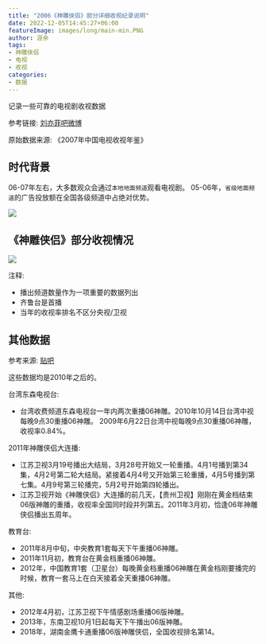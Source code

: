 ```yaml
---
title: "2006《神雕侠侣》部分详细收视纪录说明"
date: 2022-12-05T14:45:27+06:00
featureImage: images/long/main-min.PNG
author: 涯余
tags:
- 神雕侠侣
- 电视
- 收视
categories:
- 数据
---
```


记录一些可靠的电视剧收视数据

<!--more-->

参考链接: [刘亦菲吧微博](https://weibo.com/3486101557/MidmtgGJs?refer_flag=1001030103_)

原始数据来源: 《2007年中国电视收视年鉴》

## 时代背景

06-07年左右，大多数观众会通过`本地地面频道`观看电视剧。
05-06年，`省级地面频道`的广告投放额在全国各级频道中占绝对优势。

![](/images/blog/long/0607.jpg)


## 《神雕侠侣》部分收视情况

![](/images/blog/long/data.jpg)

注释:

* 播出频道数量作为一项重要的数据列出
* 齐鲁台是首播
* 当年的收视率排名不区分央视/卫视


## 其他数据

参考来源: [贴吧](06版神雕侠侣的收视率部分证据)

这些数据均是2010年之后的。

台湾东森电视台:

* 台湾收费频道东森电视台一年内两次重播06神雕。2010年10月14日台湾中视每晚9点30重播06神雕。
2009年6月22日台湾中视每晚9点30重播06神雕，收视率0.84%。

2011年神雕侠侣大连播:

* 江苏卫视3月19号播出大结局，3月28号开始又一轮重播。4月1号播到第34集，4月2号第二轮大结局。紧接着4月4号又开始第三轮重播，4月5号播到第七集。4月9号第三轮播完，5月2号开始第四轮播出。
* 江苏卫视开始《神雕侠侣》大连播的前几天，【贵州卫视】刚刚在黄金档结束06版神雕的重播，收视率全国同时段并列第五。2011年3月初，恰逢06年神雕侠侣播出五周年。


教育台:
* 2011年8月中旬，中央教育1套每天下午重播06神雕。
* 2011年11月初，教育台在黄金档重播06神雕。
* 2012年，中国教育1套（卫星台）每晚黄金档重播06神雕在黄金档刚要播完的时候，教育一套马上在白天接着全天重播06神雕。

其他:
* 2012年4月初，江苏卫视下午情感剧场重播06版神雕。
* 2013年，东南卫视10月1日起每天下午播出06版神雕。
* 2018年，湖南金鹰卡通重播06版神雕侠侣，全国收视排名第14。

